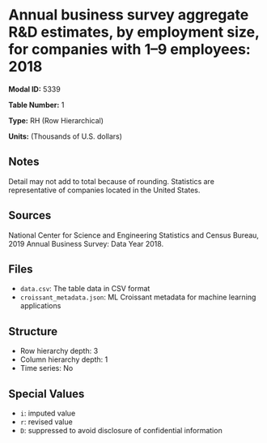 # Annual business survey aggregate R&D estimates, by employment size, for companies with 1–9 employees: 2018

**Modal ID:** 5339

**Table Number:** 1

**Type:** RH (Row Hierarchical)

**Units:** (Thousands of U.S. dollars)

## Notes

Detail may not add to total because of rounding. Statistics are representative of companies located in the United States.

## Sources

National Center for Science and Engineering Statistics and Census Bureau, 2019 Annual Business Survey: Data Year 2018.

## Files

- `data.csv`: The table data in CSV format
- `croissant_metadata.json`: ML Croissant metadata for machine learning applications

## Structure

- Row hierarchy depth: 3
- Column hierarchy depth: 1
- Time series: No

## Special Values

- `i`: imputed value
- `r`: revised value
- `D`: suppressed to avoid disclosure of confidential information
